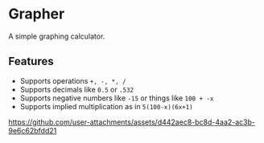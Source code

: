 # Grapher #
A simple graphing calculator.

## Features ##
- Supports operations `+, -, *, /`
- Supports decimals like `0.5` or `.532`
- Supports negative numbers like `-15` or things like `100 + -x`
- Supports implied multiplication as in `5(100-x)(6x+1)`

https://github.com/user-attachments/assets/d442aec8-bc8d-4aa2-ac3b-9e6c62bfdd21

